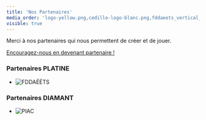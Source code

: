 ```yaml
---
title: 'Nos Partenaires'
media_order: 'logo-yellow.png,cedille-logo-blanc.png,fddaeets_vertical_color copie.jpg,Merch Banner 960x400.png,image (20) (1).png'
visible: true
---
```


<p>
    Merci à nos partenaires qui nous permettent de créer et de jouer.
</p>

<a href="https://drive.google.com/file/d/1W4zrltafPGdYigZNkCjEjH0hgCHwgFqU/view?usp=drive_link" target="_blank">
    Encouragez-nous en devenant partenaire !
</a>

<h3>
    Partenaires <span style="text-transform: uppercase;">Platine</span>
</h3>

<ul>
    <li>
    	<img alt="FDDAÉÉTS" src="https://raconteurs.etsmtl.ca/user/pages/06.partenaires/_partenaires/Merch%20Banner%20960x400.png" style="height: auto; max-width: 300px;" />
    </li>
</ul>

<h3>
    Partenaires <span style="text-transform: uppercase;">Diamant</span>
</h3>

<ul>
    <li>
    	<img alt="PIAC" src="https://raconteurs.etsmtl.ca/user/pages/06.partenaires/_partenaires/image%20(20)%20(1).png" style="height: auto; max-width: 300px;" />
    </li>
</ul>